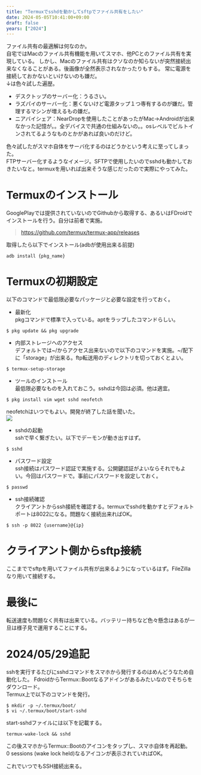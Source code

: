 ```yaml
---
title: "Termuxでsshdを動かしてsftpでファイル共有をしたい"
date: 2024-05-05T10:41:00+09:00
draft: false
years: ["2024"]
---
```


ファイル共有の最適解は何なのか。  
自宅ではMacのファイル共有機能を用いてスマホ、他PCとのファイル共有を実現している。
しかし、Macのファイル共有はクソなのか知らないが突然接続出来なくなることがある。後画像が全然表示されなかったりもする。
常に電源を接続しておかないといけないのも嫌だ。  
↓は色々試した遍歴。  
 - デスクトップのサーバー化：うるさい。  
 - ラズパイのサーバー化：悪くないけど電源タップ１つ専有するのが嫌だ。管理するマシンが増えるもの嫌だ。  
 - ニアバイシェア：NearDropを使用したことがあったがMac→Androidが出来なかった記憶が。。全デバイスで共通の仕組みないの。。osレベルでビルトインされてるようなものとかがあれば良いのだけど。  

色々試したがスマホ自体をサーバ化するのはどうかという考えに至ってしまった。  
FTPサーバー化するようなイメージ。SFTPで使用したいのでsshdも動かしておきたいなと。termuxを用いれば出来そうな感じだったので実際にやってみた。  

# Termuxのインストール  
  GooglePlayでは提供されていないのでGithubから取得する、あるいはFDroidでインストールを行う。自分は前者で実施。  
  > https://github.com/termux/termux-app/releases

  取得したら以下でインストール(adbが使用出来る前提)  
  ```
  adb install {pkg_name}
  ```
# Termuxの初期設定  
  以下のコマンドで最低限必要なパッケージと必要な設定を行っておく。  
  - 最新化  
  pkgコマンドで標準で入っている。aptをラップしたコマンドらしい。  
  ```
  $ pkg update && pkg upgrade
  ``` 

  - 内部ストレージへのアクセス  
  デフォルトでは~/からアクセス出来ないので以下のコマンドを実施。~/配下に「storage」が出来る。ftp転送用のディレクトリを切っておくとよい。  
  ```
  $ termux-setup-storage
  ```

  - ツールのインストール  
  最低限必要なものを入れておこう。sshdは今回は必須。他は適宜。     
  ```
  $ pkg install vim wget sshd neofetch
  ```
  neofetchはいつでもよい。開発が終了した話を聞いた。  
  ![](/images/20240505/SS2024-05-0511.45.13.jpg)
  - sshdの起動  
  sshで早く繋ぎたい。以下でデーモンが動き出すはず。  
  ```
  $ sshd
  ```

  - パスワード設定  
  ssh接続はパスワード認証で実施する。公開鍵認証がよいならそれでもよい。今回はパスワードで。事前にパスワードを設定しておく。  
  ```
  $ passwd
  ```

  - ssh接続確認  
  クライアントからssh接続を確認する。termuxでsshdを動かすとデフォルトポートは8022になる。問題なく接続出来ればOK。    
  ```
  $ ssh -p 8022 {username}@{ip}
  ```

# クライアント側からsftp接続  
ここまででsftpを用いてファイル共有が出来るようになっているはず。FileZillaなり用いて接続する。  

# 最後に
転送速度も問題なく共有は出来ている。バッテリー持ちなど色々懸念はあるが一旦は様子見で運用することにする。 

# 2024/05/29追記
sshを実行するたびにsshdコマンドをスマホから発行するのはめんどうなため自動化した。
FdroidからTermux::Bootなるアドインがあるみたいなのでそちらをダウンロード。  
Termux上で以下のコマンドを発行。  

```
$ mkdir -p ~/.termux/boot/
$ vi ~/.termux/boot/start-sshd
```
start-sshdファイルには以下を記載する。  
```
termux-wake-lock && sshd
```

この後スマホからTermux::Bootのアイコンをタップし、スマホ自体を再起動。  
0 sessions (wake lock held)なるアイコンが表示されていればOK。  

これでいつでもSSH接続出来る。